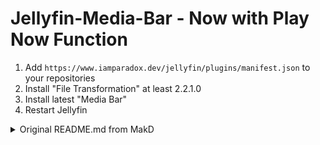 # Jellyfin-Media-Bar - Now with Play Now Function

1. Add `https://www.iamparadox.dev/jellyfin/plugins/manifest.json` to your repositories
2. Install "File Transformation" at least 2.2.1.0
3. Install latest "Media Bar"
4. Restart Jellyfin

<details>
  <summary>Original README.md from MakD</summary>
  
## TODO - Design changes upcoming next release

Thanks to the Man, the Legend [BobHasNoSoul](https://github.com/BobHasNoSoul) for his work on the [jellyfinfeatured](https://github.com/BobHasNoSoul/jellyfin-featured) and [SethBacon](https://forum.jellyfin.org/u-sethbacon) and [TedHinklater](https://github.com/tedhinklater) for their take on the [Jellyfin-Featured-Content-Bar](https://github.com/tedhinklater/Jellyfin-Featured-Content-Bar). 

Here I present my version of the same with some code improvements, loading optimizations, and Security Enhancements. Works best with the [Zombie theme](https://github.com/MakD/zombie-release) (_Shameless Plug_), but it fits with every other theme the creators have put their hard work in. You might've to edit the color accents in the CSS to match yours.

<details>
<summary> Desktop Layout </summary>
  
![Jellyfin Desktop Layout](https://raw.githubusercontent.com/MakD/Jellyfin-Media-Bar/refs/heads/main/img/Jelly-Web.png)
  
</details>

<details>
<summary> Mobile Layout </summary>
  
![Jellyfin Mobile Layout](https://raw.githubusercontent.com/MakD/Jellyfin-Media-Bar/refs/heads/main/img/Jelly-Mobile.png)

</details>

> <ins>**Before Installing, please take a backup of your index.html and home-html.xxxxxx.chunk.js files**<ins>

# Prepping the Environment

<details>
  
<summary> Steps </summary>

1. Create a folder `avatars` in your `jellyfin-web` folder. (Usually in C:\Program Files\Jellyfin\Server)
2. Download the files `slideshowpure.js` and `slideshowpure.css`
3. Paste them inside the avatars folder created, and you are ready to venture down the rabbit hole.

</details>

# Prepping the files
<details>
  
<summary>index.html</summary>

  1. Navigate to your `jellyfin-web` folder and search for the file index.html. (you can use any code editor, just remember to open with administrator privileges.
  2. Search for `</body></html>`
  3. Just before the `</body`, plug the below code
```

    <script>
      function saveCredentialsToSessionStorage(credentials) {
        try {
          sessionStorage.setItem(
            "json-credentials",
            JSON.stringify(credentials)
          );
          console.log("Credentials saved to sessionStorage.");
        } catch (error) {
          console.error("Error saving credentials:", error);
        }
      }
      function saveApiKey(apiKey) {
        try {
          sessionStorage.setItem("api-key", apiKey);
          console.log("API key saved to sessionStorage.");
        } catch (error) {
          console.error("Error saving API key:", error);
        }
      }
      (function () {
        var originalConsoleLog = console.log;
        console.log = function (message) {
          originalConsoleLog.apply(console, arguments);
          if (
            typeof message === "string" &&
            message.startsWith("Stored JSON credentials:")
          ) {
            try {
              var jsonString = message.substring(
                "Stored JSON credentials: ".length
              );
              var credentials = JSON.parse(jsonString);
              saveCredentialsToSessionStorage(credentials);
            } catch (error) {
              console.error("Error parsing credentials:", error);
            }
          }
          if (
            typeof message === "string" &&
            message.startsWith("opening web socket with url:")
          ) {
            try {
              var url = message.split("url:")[1].trim();
              var urlParams = new URL(url).searchParams;
              var apiKey = urlParams.get("api_key");
              if (apiKey) {
                saveApiKey(apiKey);
              }
            } catch (error) {
              console.error("Error extracting API key:", error);
            }
          }
        };
      })();
    </script>
    <link rel="preload" href="/web/avatars/slideshowpure.css" as="style" />
    <link rel="stylesheet" href="/web/avatars/slideshowpure.css" />
    <script defer src="/web/avatars/slideshowpure.js"></script>
```
</details>

<details>

<summary>home-html.xxxxxx.chunk.js</summary>

1. Similarly, search for `home-html` in the `jellyfin-web` directory. You should be able to see a file named `home-html.xxxxxx.chunk.js` with random numbers in place of the `xxxx`. Open it with any code editor with administrator privileges.
2. Search for `id="homeTab" data-index="0">`
3. Right after the `>`, paste the code block `<div id="slides-container"></div><script>slidesInit()</script>`

</details>

And that is it. Hard refresh your web page (CTRL+Shift+R) twice, and Profit!

# Want a Custom List to be showcased instead of random items??

No worries this got you covered. 

## Steps

1. Create a `list.txt` file inside your `avatars` folder.
2. In line 1 give your list a name.
3. Starting line 2, paste the item IDs you want to be showcased, one ID per line. For Example :

```
Awesome Playlist Name
ItemID1
ItemID2
ItemID3
ItemID4
ItemID5
```
The next time it loads, it will display these items.
</details>
